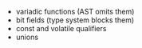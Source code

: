 - variadic functions (AST omits them)
- bit fields (type system blocks them)
- const and volatile qualifiers
- unions
